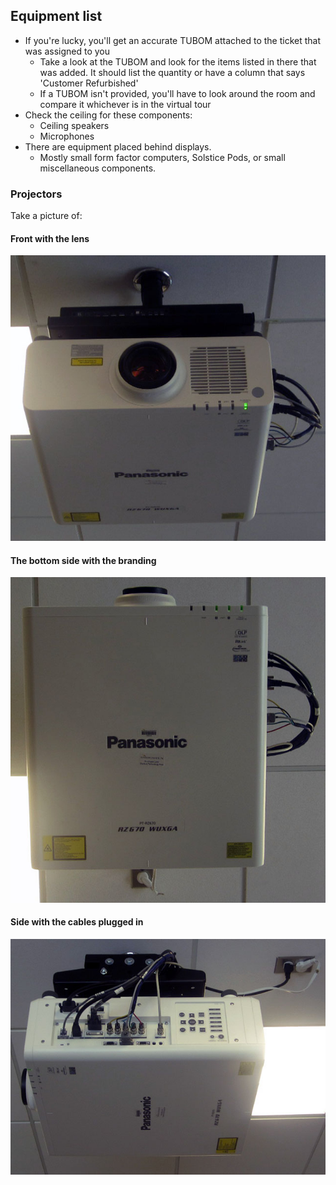 ## Equipment list

- If you're lucky, you'll get an accurate TUBOM attached to the ticket that was assigned to you
  - Take a look at the TUBOM and look for the items listed in there that was added. It should list the quantity or have a column that says 'Customer Refurbished'
  - If a TUBOM isn't provided, you'll have to look around the room and compare it whichever is in the virtual tour
- Check the ceiling for these components:
  - Ceiling speakers
  - Microphones 
- There are equipment placed behind displays. 
  - Mostly small form factor computers, Solstice Pods, or small miscellaneous components.

### Projectors 

Take a picture of:

#### Front with the lens

![](img/Components/ITEMS_DATADISP_PANASONIC_PT-RZ670_View%20From%20Front.jpg)

#### The bottom side with the branding

![](img/Components/ITEMS_DATADISP_PANASONIC_PT-RZ670_View%20From%20Bottom.jpg)

#### Side with the cables plugged in

![](img/Components/ITEMS_DATADISP_PANASONIC_PT-RZ670_View%20From%20Side.jpg)
